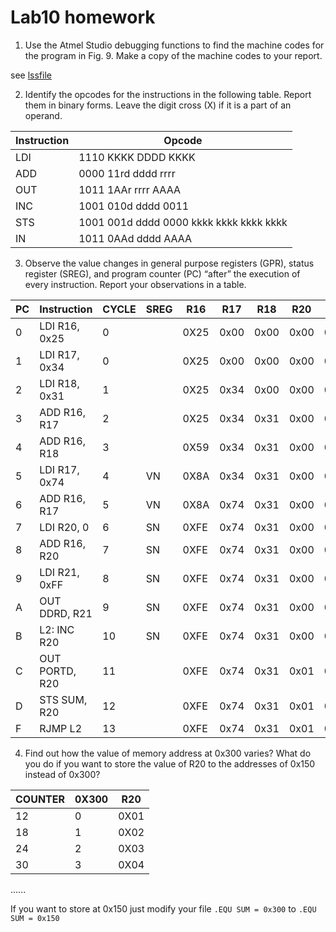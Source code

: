 # Lab10 homework

1. Use the Atmel Studio debugging functions to find the machine codes for the program in Fig. 9. Make a copy of the machine codes to your report.

see [lssfile](asm.lss)

2. Identify the opcodes for the instructions in the following table. Report them in binary forms. Leave the digit cross (X) if it is a part of an operand.

| Instruction | Opcode |
| ----------- | ------ |
| LDI | 1110 KKKK DDDD KKKK |
| ADD | 0000 11rd dddd rrrr |
| OUT | 1011 1AAr rrrr AAAA |
| INC | 1001 010d dddd 0011 |
| STS | 1001 001d dddd 0000 kkkk kkkk kkkk kkkk |
| IN  | 1011 0AAd dddd AAAA |

3. Observe the value changes in general purpose registers (GPR), status register (SREG), and program counter (PC) “after” the execution of every instruction. Report your observations in a table.


| PC | Instruction      | CYCLE | SREG  | R16  | R17  | R18  | R20  | R21  | 
| -- | -----------      | ----- | ----  | ---  | ---  | ---  | ---  | ---  |
| 0  | LDI R16, 0x25 	|0      |       | 0X25 | 0x00 | 0x00 | 0x00 | 0x00 |
| 1  | LDI R17, 0x34	|0		|  		| 0X25 | 0x00 | 0x00 | 0x00 | 0x00 |
| 2  | LDI R18, 0x31	|1		|  		| 0X25 | 0x34 | 0x00 | 0x00 | 0x00 |
| 3  | ADD R16, R17		|2		|  		| 0X25 | 0x34 | 0x31 | 0x00 | 0x00 |
| 4  | ADD R16, R18		|3		|  		| 0X59 | 0x34 | 0x31 | 0x00 | 0x00 |
| 5  | LDI R17, 0x74	|4		|  VN	| 0X8A | 0x34 | 0x31 | 0x00 | 0x00 |
| 6  | ADD R16, R17		|5		|  VN   | 0X8A | 0x74 | 0x31 | 0x00 | 0x00 |
| 7  | LDI R20, 0		|6		|  SN   | 0XFE | 0x74 | 0x31 | 0x00 | 0x00 |
| 8  | ADD R16, R20		|7		|  SN   | 0XFE | 0x74 | 0x31 | 0x00 | 0x00 |
| 9  | LDI R21, 0xFF	|8		|  SN   | 0XFE | 0x74 | 0x31 | 0x00 | 0x00 |
| A  | OUT DDRD, R21	|9		|  SN   | 0XFE | 0x74 | 0x31 | 0x00 | 0xFF |
| B  | L2: INC R20		|10		|  SN   | 0XFE | 0x74 | 0x31 | 0x00 | 0xFF |
| C  | OUT PORTD, R20	|11		|       | 0XFE | 0x74 | 0x31 | 0x01 | 0xFF |
| D  | STS SUM, R20		|12		|       | 0XFE | 0x74 | 0x31 | 0x01 | 0xFF |
| F  | RJMP L2			|13		|       | 0XFE | 0x74 | 0x31 | 0x01 | 0xFF |

4. Find out how the value of memory address at 0x300 varies? What do you do if you want to store the value of R20 to the addresses of 0x150 instead of 0x300?

| COUNTER   | 0X300 | R20   |
| --        | --    | --    |
| 12		| 0		| 0X01	|
| 18		| 1		| 0X02	|
| 24		| 2		| 0X03	|
| 30		| 3		| 0X04	|

......

If you want to store at 0x150
just modify your file 
` .EQU SUM = 0x300 `
to
` .EQU SUM = 0x150 `
















